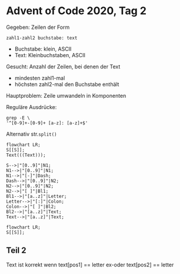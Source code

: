 # Advent of Code 2020, Tag 2

Gegeben: Zeilen der Form

~~~
zahl1-zahl2 buchstabe: text
~~~

- Buchstabe: klein, ASCII
- Text: Kleinbuchstaben, ASCII

Gesucht: Anzahl der Zeilen, bei denen der Text
- mindesten zahl1-mal
- höchsten zahl2-mal
den Buchstabe enthält

Hauptproblem: Zeile umwandeln in Komponenten

Reguläre Ausdrücke:
~~~
grep -E \
'^[0-9]+-[0-9]+ [a-z]: [a-z]+$'
~~~

Alternativ str.`split()`

~~~mermaid
flowchart LR;
S[[S]];
Text(((Text)));

S-->|"[0..9]"|N1;
N1-->|"[0..9]"|N1;
N1-->|"[-]"|Dash;
Dash-->|"[0..9]"|N2;
N2-->|"[0..9]"|N2;
N2-->|"[ ]"|Bl1;
Bl1-->|"[a..z]"|Letter;
Letter-->|"[:]"|Colon;
Colon-->|"[ ]"|Bl2;
Bl2-->|"[a..z]"|Text;
Text-->|"[a..z]"|Text;
~~~

~~~mermaid
flowchart LR;
S[[S]];
~~~

## Teil 2

Text ist korrekt wenn text[pos1] == letter ex-oder text[pos2] == letter
